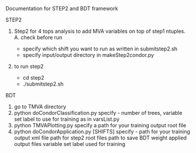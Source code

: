 Documentation for STEP2 and BDT framework

STEP2
1. Step2 for 4 tops analysis to add MVA variables on top of step1 ntuples.
    A. check before run
      * specify which shift you want to run as written in submitstep2.sh
      * specify input/output directory in makeStep2condor.py
  
2. to run step2
    *  cd step2
    *  ./submitstep2.sh


BDT
1. go to TMVA directory
2. python doCondorClassification.py
    specify -   number of trees, 
                variable set label to use for training as in varsList.py
3. python TMVAPlotting.py
    specify a path for your training output root file
4. python doCondorApplication.py [SHIFTS]
    specify -   path for your training output xml file
                path for step2 root files
                path to save BDT weight applied output files
                variable set label used for training
                
    
